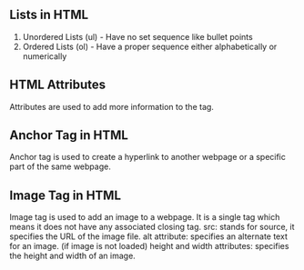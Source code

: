 ## Lists in HTML
1. Unordered Lists (ul) - Have no set sequence like bullet points
2. Ordered Lists (ol) - Have a proper sequence either alphabetically or numerically
   
## HTML Attributes
Attributes are used to add more information to the tag.

## Anchor Tag in HTML
Anchor tag is used to create a hyperlink to another webpage or a specific part of the same webpage.

## Image Tag in HTML
Image tag is used to add an image to a webpage. It is a single tag which means it does not have any associated closing tag.
src: stands for source, it specifies the URL of the image file.
alt attribute: specifies an alternate text for an image. (if image is not loaded)
height and width attributes: specifies the height and width of an image.